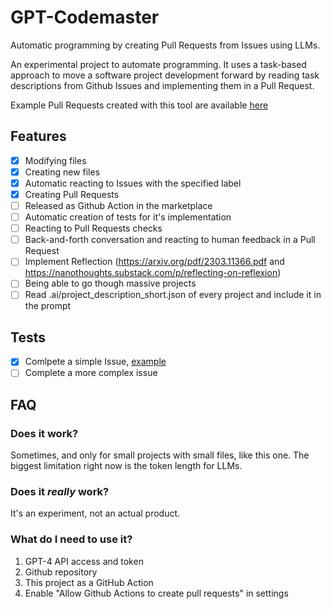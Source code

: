 # GPT-Codemaster

Automatic programming by creating Pull Requests from Issues using LLMs.

An experimental project to automate programming. It uses a task-based approach to move a software project development forward by reading task descriptions from Github Issues and implementing them in a Pull Request.

Example Pull Requests created with this tool are available [here](https://github.com/dex3r/GPT-Codemaster/pulls?q=is%3Apr+label%3A%22GPT-Codemaster+example%22+)

## Features
 - [x] Modifying files 
 - [x] Creating new files
 - [x] Automatic reacting to Issues with the specified label
 - [x] Creating Pull Requests
 - [ ] Released as Github Action in the marketplace
 - [ ] Automatic creation of tests for it's implementation
 - [ ] Reacting to Pull Requests checks
 - [ ] Back-and-forth conversation and reacting to human feedback in a Pull Request
 - [ ] Implement Reflection (https://arxiv.org/pdf/2303.11366.pdf and https://nanothoughts.substack.com/p/reflecting-on-reflexion)
 - [ ] Being able to go though massive projects
 - [ ] Read .ai/project_description_short.json of every project and include it in the prompt

## Tests
 - [x] Comlpete a simple Issue, [example](https://github.com/dex3r/GPT-Codemaster/pull/2)
 - [ ] Complete a more complex issue

## FAQ 

### Does it work?
Sometimes, and only for small projects with small files, like this one. The biggest limitation right now is the token length for LLMs.

### Does it _really_ work?
It's an experiment, not an actual product.

### What do I need to use it?
1. GPT-4 API access and token
1. Github repository
1. This project as a GitHub Action
1. Enable "Allow Github Actions to create pull requests" in settings
